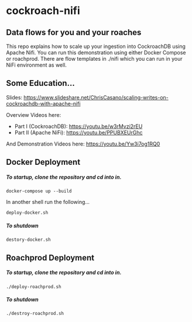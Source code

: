 # cockroach-nifi
## Data flows for you and your roaches

This repo explains how to scale up your ingestion into CockroachDB using Apache Nifi.  You can run this demonstration using either Docker Compose or roachprod.  There are flow templates in ./nifi which you can run in your NiFi environment as well.

## Some Education...

Slides: https://www.slideshare.net/ChrisCasano/scaling-writes-on-cockroachdb-with-apache-nifi

Overview Videos here:

- Part I (CockroachDB): https://youtu.be/w3rMvzi2rEU
- Part II (Apache NiFi): https://youtu.be/PPUBXEUrGhc

And Demonstration Videos here:  https://youtu.be/Yw3i7og1RQ0

## Docker Deployment

##### To startup, clone the repository and cd into in.

`docker-compose up --build`

In another shell run the following...

`deploy-docker.sh`

##### To shutdown

`destory-docker.sh`

## Roachprod Deployment

##### To startup, clone the repository and cd into in.

`./deploy-roachprod.sh`

##### To shutdown

`./destroy-roachprod.sh`
